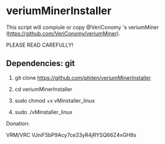 # veriumMinerInstaller

This script will compiule or copy @VeriConomy 's veriumMiner (https://github.com/VeriConomy/veriumMiner).

PLEASE READ CAREFULLY!

## Dependencies: git

1. git clone https://github.com/phiten/veriumMinerInstaller

2. cd veriumMinerInstaller

3. sudo chmod +x vMinstaller_linux

4. sudo ./vMinstaller_linux


Donation:

VRM/VRC VJniF5bP9Acy7ce33yR4jRYSQ66Z4vGH8s
